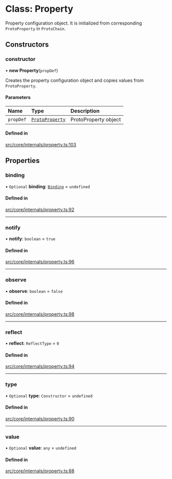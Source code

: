 # Class: Property

Property configuration object.
It is initialized from corresponding `ProtoProperty` in `ProtoChain`.

## Constructors

### constructor

• **new Property**(`propDef`)

Creates the property configuration object and copies values from `ProtoProperty`.

#### Parameters

| Name | Type | Description |
| :------ | :------ | :------ |
| `propDef` | [`ProtoProperty`](ProtoProperty.md) | ProtoProperty object |

#### Defined in

[src/core/internals/property.ts:103](https://github.com/io-gui/iogui/blob/tsc/src/core/internals/property.ts#L103)

## Properties

### binding

• `Optional` **binding**: [`Binding`](Binding.md) = `undefined`

#### Defined in

[src/core/internals/property.ts:92](https://github.com/io-gui/iogui/blob/tsc/src/core/internals/property.ts#L92)

___

### notify

• **notify**: `boolean` = `true`

#### Defined in

[src/core/internals/property.ts:96](https://github.com/io-gui/iogui/blob/tsc/src/core/internals/property.ts#L96)

___

### observe

• **observe**: `boolean` = `false`

#### Defined in

[src/core/internals/property.ts:98](https://github.com/io-gui/iogui/blob/tsc/src/core/internals/property.ts#L98)

___

### reflect

• **reflect**: `ReflectType` = `0`

#### Defined in

[src/core/internals/property.ts:94](https://github.com/io-gui/iogui/blob/tsc/src/core/internals/property.ts#L94)

___

### type

• `Optional` **type**: `Constructor` = `undefined`

#### Defined in

[src/core/internals/property.ts:90](https://github.com/io-gui/iogui/blob/tsc/src/core/internals/property.ts#L90)

___

### value

• `Optional` **value**: `any` = `undefined`

#### Defined in

[src/core/internals/property.ts:88](https://github.com/io-gui/iogui/blob/tsc/src/core/internals/property.ts#L88)
